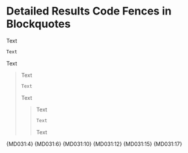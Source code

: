 # Detailed Results Code Fences in Blockquotes

Text
```markdown
Text
```
Text

> Text
> ```markdown
> Text
> ```
> Text
> > Text
> > ```markdown
> > Text
> > ```
> > Text

{MD031:4} {MD031:6} {MD031:10} {MD031:12} {MD031:15} {MD031:17}
